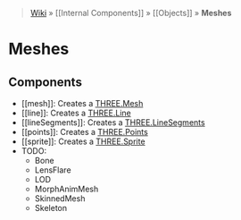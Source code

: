 > [Wiki](Home) » [[Internal Components]] » [[Objects]] » **Meshes**

# Meshes

## Components

* [[mesh]]: Creates a [THREE.Mesh](http://threejs.org/docs/#Reference/Objects/Mesh)
* [[line]]: Creates a [THREE.Line](http://threejs.org/docs/#Reference/Objects/Line)
* [[lineSegments]]: Creates a [THREE.LineSegments](http://threejs.org/docs/#Reference/Objects/LineSegments)
* [[points]]: Creates a [THREE.Points](http://threejs.org/docs/#Reference/Objects/Points)
* [[sprite]]: Creates a [THREE.Sprite](http://threejs.org/docs/#Reference/Objects/Sprite)
* TODO:
  * Bone
  * LensFlare
  * LOD
  * MorphAnimMesh
  * SkinnedMesh
  * Skeleton

